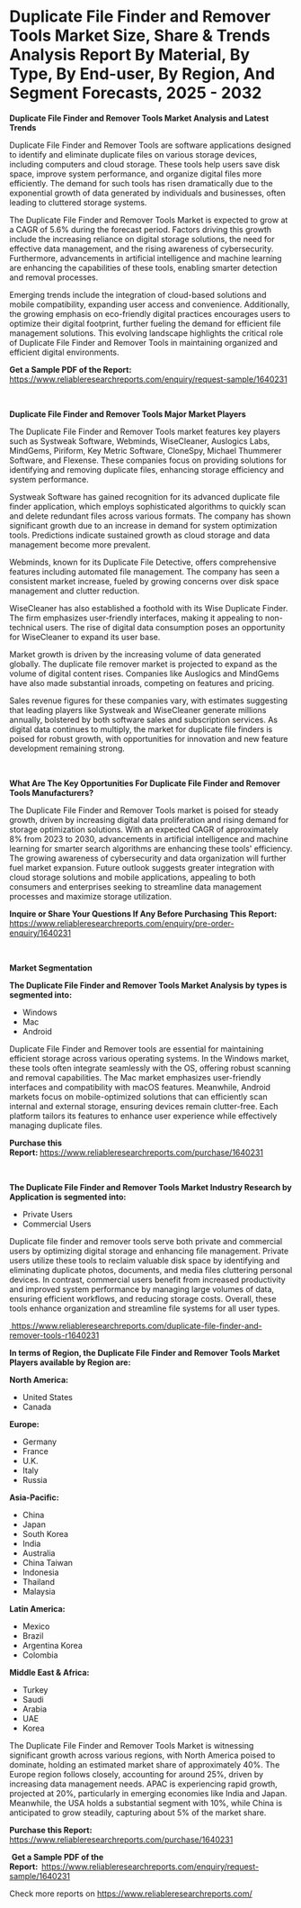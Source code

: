 <p><h1>Duplicate File Finder and Remover Tools Market Size, Share & Trends Analysis Report By Material, By Type, By End-user, By Region, And Segment Forecasts, 2025 - 2032</h1></p><p><strong>Duplicate File Finder and Remover Tools Market Analysis and Latest Trends</strong></p>
<p><p>Duplicate File Finder and Remover Tools are software applications designed to identify and eliminate duplicate files on various storage devices, including computers and cloud storage. These tools help users save disk space, improve system performance, and organize digital files more efficiently. The demand for such tools has risen dramatically due to the exponential growth of data generated by individuals and businesses, often leading to cluttered storage systems.</p><p>The Duplicate File Finder and Remover Tools Market is expected to grow at a CAGR of 5.6% during the forecast period. Factors driving this growth include the increasing reliance on digital storage solutions, the need for effective data management, and the rising awareness of cybersecurity. Furthermore, advancements in artificial intelligence and machine learning are enhancing the capabilities of these tools, enabling smarter detection and removal processes. </p><p>Emerging trends include the integration of cloud-based solutions and mobile compatibility, expanding user access and convenience. Additionally, the growing emphasis on eco-friendly digital practices encourages users to optimize their digital footprint, further fueling the demand for efficient file management solutions. This evolving landscape highlights the critical role of Duplicate File Finder and Remover Tools in maintaining organized and efficient digital environments.</p></p>
<p><strong>Get a Sample PDF of the Report:&nbsp;</strong> <a href="https://www.reliableresearchreports.com/enquiry/request-sample/1640231?utm_campaign=3061&utm_medium=2&utm_source=Github&utm_content=ia&utm_term=08032025&utm_id=duplicate-file-finder-and-remover-tools">https://www.reliableresearchreports.com/enquiry/request-sample/1640231</a></p>
<p>&nbsp;</p>
<p><strong>Duplicate File Finder and Remover Tools Major Market Players</strong></p>
<p><p>The Duplicate File Finder and Remover Tools market features key players such as Systweak Software, Webminds, WiseCleaner, Auslogics Labs, MindGems, Piriform, Key Metric Software, CloneSpy, Michael Thummerer Software, and Flexense. These companies focus on providing solutions for identifying and removing duplicate files, enhancing storage efficiency and system performance.</p><p>Systweak Software has gained recognition for its advanced duplicate file finder application, which employs sophisticated algorithms to quickly scan and delete redundant files across various formats. The company has shown significant growth due to an increase in demand for system optimization tools. Predictions indicate sustained growth as cloud storage and data management become more prevalent.</p><p>Webminds, known for its Duplicate File Detective, offers comprehensive features including automated file management. The company has seen a consistent market increase, fueled by growing concerns over disk space management and clutter reduction.</p><p>WiseCleaner has also established a foothold with its Wise Duplicate Finder. The firm emphasizes user-friendly interfaces, making it appealing to non-technical users. The rise of digital data consumption poses an opportunity for WiseCleaner to expand its user base.</p><p>Market growth is driven by the increasing volume of data generated globally. The duplicate file remover market is projected to expand as the volume of digital content rises. Companies like Auslogics and MindGems have also made substantial inroads, competing on features and pricing.</p><p>Sales revenue figures for these companies vary, with estimates suggesting that leading players like Systweak and WiseCleaner generate millions annually, bolstered by both software sales and subscription services. As digital data continues to multiply, the market for duplicate file finders is poised for robust growth, with opportunities for innovation and new feature development remaining strong.</p></p>
<p>&nbsp;</p>
<p><strong>What Are The Key Opportunities For Duplicate File Finder and Remover Tools Manufacturers?</strong></p>
<p><p>The Duplicate File Finder and Remover Tools market is poised for steady growth, driven by increasing digital data proliferation and rising demand for storage optimization solutions. With an expected CAGR of approximately 8% from 2023 to 2030, advancements in artificial intelligence and machine learning for smarter search algorithms are enhancing these tools' efficiency. The growing awareness of cybersecurity and data organization will further fuel market expansion. Future outlook suggests greater integration with cloud storage solutions and mobile applications, appealing to both consumers and enterprises seeking to streamline data management processes and maximize storage utilization.</p></p>
<p><strong>Inquire or Share Your Questions If Any Before Purchasing This Report:</strong> <a href="https://www.reliableresearchreports.com/enquiry/pre-order-enquiry/1640231?utm_campaign=3061&utm_medium=2&utm_source=Github&utm_content=ia&utm_term=08032025&utm_id=duplicate-file-finder-and-remover-tools">https://www.reliableresearchreports.com/enquiry/pre-order-enquiry/1640231</a></p>
<p>&nbsp;</p>
<p><strong>Market Segmentation</strong></p>
<p><strong>The Duplicate File Finder and Remover Tools Market Analysis by types is segmented into:</strong></p>
<p><ul><li>Windows</li><li>Mac</li><li>Android</li></ul></p>
<p><p>Duplicate File Finder and Remover tools are essential for maintaining efficient storage across various operating systems. In the Windows market, these tools often integrate seamlessly with the OS, offering robust scanning and removal capabilities. The Mac market emphasizes user-friendly interfaces and compatibility with macOS features. Meanwhile, Android markets focus on mobile-optimized solutions that can efficiently scan internal and external storage, ensuring devices remain clutter-free. Each platform tailors its features to enhance user experience while effectively managing duplicate files.</p></p>
<p><strong>Purchase this Report:&nbsp;</strong><a href="https://www.reliableresearchreports.com/purchase/1640231?utm_campaign=3061&utm_medium=2&utm_source=Github&utm_content=ia&utm_term=08032025&utm_id=duplicate-file-finder-and-remover-tools">https://www.reliableresearchreports.com/purchase/1640231</a></p>
<p>&nbsp;</p>
<p><strong>The Duplicate File Finder and Remover Tools Market Industry Research by Application is segmented into:</strong></p>
<p><ul><li>Private Users</li><li>Commercial Users</li></ul></p>
<p><p>Duplicate file finder and remover tools serve both private and commercial users by optimizing digital storage and enhancing file management. Private users utilize these tools to reclaim valuable disk space by identifying and eliminating duplicate photos, documents, and media files cluttering personal devices. In contrast, commercial users benefit from increased productivity and improved system performance by managing large volumes of data, ensuring efficient workflows, and reducing storage costs. Overall, these tools enhance organization and streamline file systems for all user types.</p></p>
<p><a href="https://www.reliableresearchreports.com/duplicate-file-finder-and-remover-tools-r1640231?utm_campaign=3061&utm_medium=2&utm_source=Github&utm_content=ia&utm_term=08032025&utm_id=duplicate-file-finder-and-remover-tools">&nbsp;https://www.reliableresearchreports.com/duplicate-file-finder-and-remover-tools-r1640231</a></p>
<p><strong>In terms of Region, the Duplicate File Finder and Remover Tools Market Players available by Region are:</strong></p>
<p>
    <p> <strong> North America: </strong>
        <ul>
            <li>United States</li>
            <li>Canada</li>
        </ul>
        </p> 
    <p> <strong> Europe: </strong>
        <ul>
            <li>Germany</li>
            <li>France</li>
            <li>U.K.</li>
            <li>Italy</li>
            <li>Russia</li>
        </ul>
        </p> 
    <p> <strong> Asia-Pacific: </strong>
        <ul>
            <li>China</li>
            <li>Japan</li>
            <li>South Korea</li>
            <li>India</li>
            <li>Australia</li>
            <li>China Taiwan</li>
            <li>Indonesia</li>
            <li>Thailand</li>
            <li>Malaysia</li>
        </ul>
        </p> 
    <p> <strong> Latin America: </strong>
        <ul>
            <li>Mexico</li>
            <li>Brazil</li>
            <li>Argentina Korea</li>
            <li>Colombia</li>
        </ul>
        </p> 
    <p> <strong> Middle East & Africa: </strong>
        <ul>
            <li>Turkey</li>
            <li>Saudi</li>
            <li>Arabia</li>
            <li>UAE</li>
            <li>Korea</li>
        </ul>
    </p>
    </p>
<p><p>The Duplicate File Finder and Remover Tools Market is witnessing significant growth across various regions, with North America poised to dominate, holding an estimated market share of approximately 40%. The Europe region follows closely, accounting for around 25%, driven by increasing data management needs. APAC is experiencing rapid growth, projected at 20%, particularly in emerging economies like India and Japan. Meanwhile, the USA holds a substantial segment with 10%, while China is anticipated to grow steadily, capturing about 5% of the market share.</p></p>
<p><strong>Purchase this Report: </strong><a href="https://www.reliableresearchreports.com/purchase/1640231?utm_campaign=3061&utm_medium=2&utm_source=Github&utm_content=ia&utm_term=08032025&utm_id=duplicate-file-finder-and-remover-tools">https://www.reliableresearchreports.com/purchase/1640231</a></p>
<p>&nbsp;<strong>Get a Sample PDF of the Report:&nbsp;&nbsp;</strong><a href="https://www.reliableresearchreports.com/enquiry/request-sample/1640231?utm_campaign=3061&utm_medium=2&utm_source=Github&utm_content=ia&utm_term=08032025&utm_id=duplicate-file-finder-and-remover-tools">https://www.reliableresearchreports.com/enquiry/request-sample/1640231</a></p>
<p><strong></strong></p>
<p>Check more reports on <a href="https://www.reliableresearchreports.com/?utm_campaign=3061&utm_medium=2&utm_source=Github&utm_content=ia&utm_term=08032025&utm_id=duplicate-file-finder-and-remover-tools">https://www.reliableresearchreports.com/</a></p>